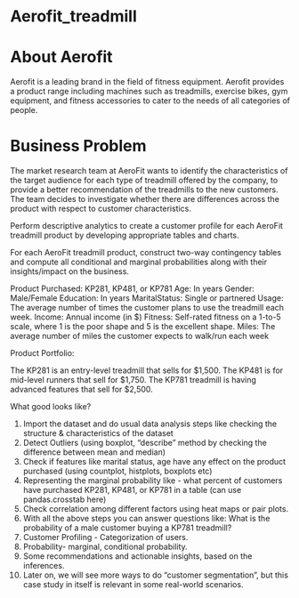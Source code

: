 # Aerofit_treadmill

# About Aerofit

Aerofit is a leading brand in the field of fitness equipment. Aerofit provides a product range including machines such as treadmills, exercise bikes, gym equipment, and fitness accessories to cater to the needs of all categories of people.

# Business Problem

The market research team at AeroFit wants to identify the characteristics of the target audience for each type of treadmill offered by the company, to provide a better recommendation of the treadmills to the new customers. The team decides to investigate whether there are differences across the product with respect to customer characteristics.

Perform descriptive analytics to create a customer profile for each AeroFit treadmill product by developing appropriate tables and charts.

For each AeroFit treadmill product, construct two-way contingency tables and compute all conditional and marginal probabilities along with their insights/impact on the business.

Product Purchased:	KP281, KP481, or KP781
Age:	In years
Gender:	Male/Female
Education:	In years
MaritalStatus:	Single or partnered
Usage:	The average number of times the customer plans to use the treadmill each week.
Income:	Annual income (in $)
Fitness:	Self-rated fitness on a 1-to-5 scale, where 1 is the poor shape and 5 is the excellent shape.
Miles:	The average number of miles the customer expects to walk/run each week

Product Portfolio:

The KP281 is an entry-level treadmill that sells for $1,500.
The KP481 is for mid-level runners that sell for $1,750.
The KP781 treadmill is having advanced features that sell for $2,500.

What good looks like?

1. Import the dataset and do usual data analysis steps like checking the structure & characteristics of the dataset
2. Detect Outliers (using boxplot, “describe” method by checking the difference between mean and median)
3. Check if features like marital status, age have any effect on the product purchased (using countplot, histplots, boxplots etc)
4. Representing the marginal probability like - what percent of customers have purchased KP281, KP481, or KP781 in a table (can use pandas.crosstab here)
5. Check correlation among different factors using heat maps or pair plots.
6. With all the above steps you can answer questions like: What is the probability of a male customer buying a KP781 treadmill?
7. Customer Profiling - Categorization of users.
8. Probability- marginal, conditional probability.
9. Some recommendations and actionable insights, based on the inferences.
10. Later on, we will see more ways to do “customer segmentation”, but this case study in itself is relevant in some real-world scenarios.
